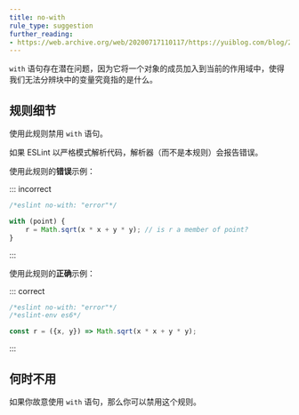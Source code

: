 ```yaml
---
title: no-with
rule_type: suggestion
further_reading:
- https://web.archive.org/web/20200717110117/https://yuiblog.com/blog/2006/04/11/with-statement-considered-harmful/
---
```


`with` 语句存在潜在问题，因为它将一个对象的成员加入到当前的作用域中，使得我们无法分辨块中的变量究竟指的是什么。

## 规则细节

使用此规则禁用 `with` 语句。

如果 ESLint 以严格模式解析代码，解析器（而不是本规则）会报告错误。

使用此规则的**错误**示例：

::: incorrect

```js
/*eslint no-with: "error"*/

with (point) {
    r = Math.sqrt(x * x + y * y); // is r a member of point?
}
```

:::

使用此规则的**正确**示例：

::: correct

```js
/*eslint no-with: "error"*/
/*eslint-env es6*/

const r = ({x, y}) => Math.sqrt(x * x + y * y);
```

:::

## 何时不用

如果你故意使用 `with` 语句，那么你可以禁用这个规则。
